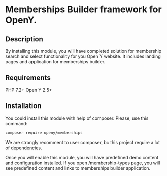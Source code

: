 # Memberships Builder framework for OpenY.

## Description

By installing this module, you will have completed solution for membership search and select functionality for you Open Y website.
It includes landing pages and application for memberships builder.

## Requirements

PHP 7.2+
Open Y 2.5+

## Installation

You could install this module with help of composer. Please, use this command:

`composer require openy/memberships`

We are strongly recomment to user composer, bc this project require a lot of dependencies.

Once you will enable this module, you will have predefined demo content and configuration installed.
If you open /membership-types page, you will see predefined content and links to memberships builder application.

